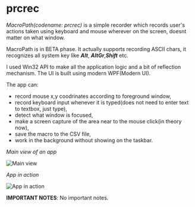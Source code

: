 # prcrec
_MacroPath(codename: prcrec)_ is a simple recorder which records user's actions taken using keyboard and mouse wherever 
on the screen, doesnt matter on what window. 

MacroPath is in BETA phase. It actually supports recording ASCII chars, it recognizes all system key like **_Alt_**, **_AltGr_**,**_Shift_** etc.

I used Win32 API to make all the application logic and a bit of reflection mechanism. The UI is built using modern WPF(Modern UI). 

The app can:
* record mouse x,y coodrinates according to foreground window,
* record keyboard input whenever it is typed(does not need to enter text to textbox, just type),
* detect what window is focused,
* make a screen capture of the area near to the mouse click(in theory now),
* save the macro to the CSV file,
* work in the background without showing on the taskbar.

_Main view of an app_

![Main view](https://github.com/Obsidiam/prcrec/blob/master/Screenshot_2017-07-29_14-46-07.png)

_App in action_

![App in action](https://github.com/Obsidiam/prcrec/blob/master/VirtualBox_Win10_29_07_2017_14_46_47.png)

**IMPORTANT NOTES**:
No important notes.



